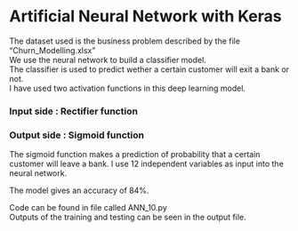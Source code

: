 <h1> Artificial Neural Network with Keras </h1> 

The dataset used is the business problem described by the file “Churn_Modelling.xlsx” <br> 
We use the neural network to build a classifier model. <br> 
The classifier is used to predict wether a certain customer will exit a bank or not. <br> 
I have used two activation functions in  this deep learning model. <br>

<h3> Input side : Rectifier function </h3> 
<h3> Output side : Sigmoid function </h3> 

The sigmoid function makes a prediction of probability that a certain customer will leave a bank. 
I use 12 independent variables as input into the neural network. 

The model gives an accuracy of 84%. 


Code can be found in file called ANN_10.py<br>
Outputs of the training and testing can be seen in the output file. 
